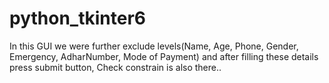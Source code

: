 # python_tkinter6
In this GUI we were further exclude levels(Name, Age, Phone, Gender, Emergency, AdharNumber, Mode of Payment) and after filling these details press submit button, Check constrain is also there..
